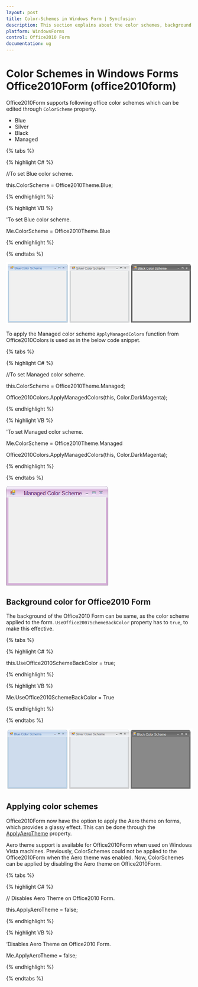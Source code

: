 ```yaml
---
layout: post
title: Color-Schemes in Windows Form | Syncfusion
description: This section explains about the color schemes, background color in Office2010Form and more details for windows forms.
platform: WindowsForms
control: Office2010 Form
documentation: ug
---
```


# Color Schemes in Windows Forms Office2010Form (office2010form)

Office2010Form supports following office color schemes which can be edited through `ColorScheme` property.

* Blue
* Silver
* Black
* Managed

{% tabs %}

{% highlight C# %}

//To set Blue color scheme.

this.ColorScheme = Office2010Theme.Blue;

{% endhighlight %}

{% highlight VB %}

'To set Blue color scheme.

Me.ColorScheme = Office2010Theme.Blue

{% endhighlight %}

{% endtabs %}

  ![Winforms showing colorscheme blue applied in office2010form](Color-Schemes_images/ColorScheme1.png)
  
To apply the Managed color scheme `ApplyManagedColors` function from Office2010Colors is used as in the below code snippet.

{% tabs %}

{% highlight C# %}

//To set Managed color scheme.

this.ColorScheme = Office2010Theme.Managed;

Office2010Colors.ApplyManagedColors(this, Color.DarkMagenta);

{% endhighlight %}

{% highlight VB %}

'To set Managed color scheme.

Me.ColorScheme = Office2010Theme.Managed

Office2010Colors.ApplyManagedColors(this, Color.DarkMagenta);

{% endhighlight %}

{% endtabs %}

  ![Winforms showing colorscheme managed applied in office2007form](Color-Schemes_images/ManagedScheme.png)

## Background color for Office2010 Form

The background of the Office2010 Form can be same, as the color scheme applied to the form. `UseOffice2007SchemeBackColor` property has to `true`, to make this effective.

{% tabs %}

{% highlight C# %}

this.UseOffice2010SchemeBackColor = true;

{% endhighlight %}

{% highlight VB %}

Me.UseOffice2010SchemeBackColor = True

{% endhighlight %}

{% endtabs %}

![Winforms showing background color applied in office2010form](Color-Schemes_images/ColorScheme2.png)
  
  
## Applying color schemes

Office2010Form now have the option to apply the Aero theme on forms, which provides a glassy effect. This can be done through the [ApplyAeroTheme](https://help.syncfusion.com/cr/windowsforms/Syncfusion.Shared.Base~Syncfusion.Windows.Forms.Office2010Form~ApplyAeroTheme.html) property.

Aero theme support is available for Office2010Form when used on Windows Vista machines. Previously, ColorSchemes could not be applied to the Office2010Form when the Aero theme was enabled. Now, ColorSchemes can be applied by disabling the Aero theme on Office2010Form.

{% tabs %}

{% highlight C# %}

// Disables Aero Theme on Office2010 Form.

this.ApplyAeroTheme = false;

{% endhighlight %}

{% highlight VB %}

‘Disables Aero Theme on Office2010 Form.

Me.ApplyAeroTheme = false;

{% endhighlight %}

{% endtabs %}